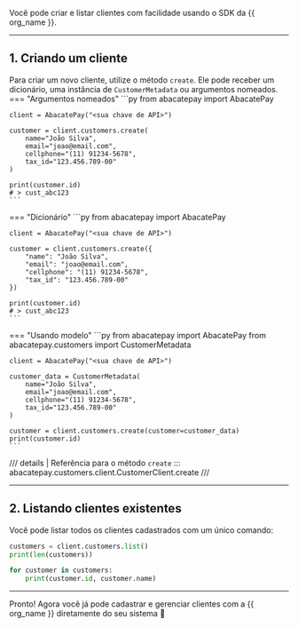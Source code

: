 Você pode criar e listar clientes com facilidade usando o SDK da {{ org_name }}.

---

## 1. Criando um cliente

Para criar um novo cliente, utilize o método `create`. Ele pode receber um dicionário, uma instância de `CustomerMetadata` ou argumentos nomeados.
=== "Argumentos nomeados"
    ```py
    from abacatepay import AbacatePay

    client = AbacatePay("<sua chave de API>")

    customer = client.customers.create(
        name="João Silva",
        email="joao@email.com",
        cellphone="(11) 91234-5678",
        tax_id="123.456.789-00"
    )

    print(customer.id)
    # > cust_abc123
    ```

=== "Dicionário"
    ```py
    from abacatepay import AbacatePay

    client = AbacatePay("<sua chave de API>")

    customer = client.customers.create({
        "name": "João Silva",
        "email": "joao@email.com",
        "cellphone": "(11) 91234-5678",
        "tax_id": "123.456.789-00"
    })

    print(customer.id)
    # > cust_abc123
    ```

=== "Usando modelo"
    ```py
    from abacatepay import AbacatePay
    from abacatepay.customers import CustomerMetadata

    client = AbacatePay("<sua chave de API>")

    customer_data = CustomerMetadata(
        name="João Silva",
        email="joao@email.com",
        cellphone="(11) 91234-5678",
        tax_id="123.456.789-00"
    )

    customer = client.customers.create(customer=customer_data)
    print(customer.id)
    ```

/// details | Referência para o método `create`
::: abacatepay.customers.client.CustomerClient.create
///

---

## 2. Listando clientes existentes

Você pode listar todos os clientes cadastrados com um único comando:

```py
customers = client.customers.list()
print(len(customers))

for customer in customers:
    print(customer.id, customer.name)
```

---

Pronto! Agora você já pode cadastrar e gerenciar clientes com a {{ org_name }} diretamente do seu sistema 🚀
